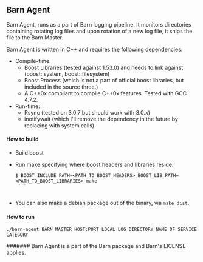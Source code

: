 Barn Agent
--------

Barn Agent, runs as a part of Barn logging pipeline. It monitors directories containing rotating log files and upon rotation of a new log file, it ships the file to the Barn Master. 

Barn Agent is written in C++ and requires the following dependencies:

* Compile-time:
  - Boost Libraries (tested against 1.53.0) and needs to link against (boost::system, boost::filesystem)
  - Boost.Process (which is not a part of official boost libraries, but included in the source three.)
  - A C++0x compliant to compile C++0x features. Tested with GCC 4.7.2.
* Run-time:
  - Rsync (tested on 3.0.7 but should work with 3.0.x)
  - inotifywait (which I'll remove the dependency in the future by replacing with system calls)


#### How to build

* Build boost
* Run make specifying where boost headers and libraries reside:

     ```
     $ BOOST_INCLUDE_PATH=<PATH_TO_BOOST_HEADERS> BOOST_LIB_PATH=<PATH_TO_BOOST_LIBRARIES> make
      ```
      
* You can also make a debian package out of the binary, via ```make dist```.


#### How to run

```
./barn-agent BARN_MASTER_HOST:PORT LOCAL_LOG_DIRECTORY NAME_OF_SERVICE CATEGORY
```

####### Barn Agent is a part of the Barn package and Barn's LICENSE applies.
